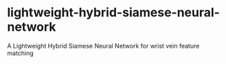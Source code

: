 # lightweight-hybrid-siamese-neural-network
A Lightweight Hybrid Siamese Neural Network for wrist vein feature matching
